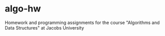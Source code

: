 # algo-hw
Homework and programming assignments for the course "Algorithms and Data Structures" at Jacobs University
